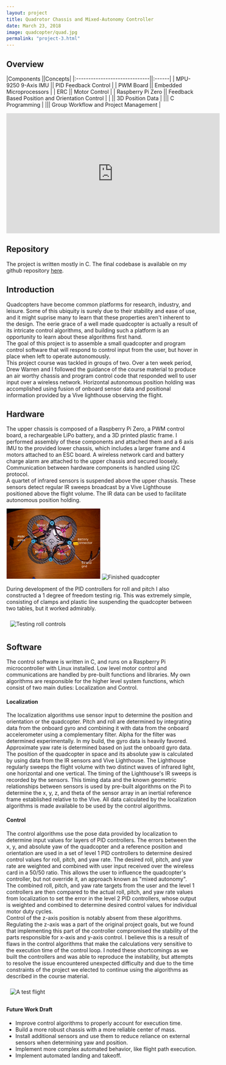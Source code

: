 ```yaml
---
layout: project
title: Quadrotor Chassis and Mixed-Autonomy Controller
date: March 23, 2018
image: quadcopter/quad.jpg
permalink: "project-3.html"
---
```


## Overview

|Components                     ||Concepts|
|:------------------------------||:------|
|    MPU-9250 9-Axis IMU    ||  PID Feedback Control  |
|    PWM Board  ||    Embedded Microprocessors  |
|    ERC      ||    Motor Control  |
|    Raspberry Pi Zero    ||    Feedback Based Position and Orientation Control  |
|                               ||  3D Position Data  |
|||    C Programming  |
|||  Group Workflow and Project Management  |



<!--
Todo:
-->

<iframe width="560" height="315" src="https://www.youtube.com/embed/VJnbBmU5wRM" frameborder="0" style="display: block; margin-left: auto; margin-right: auto;" allow="accelerometer; autoplay; encrypted-media; gyroscope; picture-in-picture" allowfullscreen></iframe>

## Repository

The project is written mostly in C. The final codebase is available on my github repository [here](https://github.com/idtx314/ME-495-Quadcopter).  

## Introduction

Quadcopters have become common platforms for research, industry, and leisure. Some of this ubiquity is surely due to their stability and ease of use, and it might suprise many to learn that these properties aren't inherent to the design. The eerie grace of a well made quadcopter is actually a result of its intricate control algorithms, and building such a platform is an opportunity to learn about these algorithms first hand.  
The goal of this project is to assemble a small quadcopter and program control software that will respond to control input from the user, but hover in place when left to operate autonomously.  
This project course was tackled in groups of two. Over a ten week period, Drew Warren and I followed the guidance of the course material to produce an air worthy chassis and program control code that responded well to user input over a wireless network. Horizontal autonomous position holding was accomplished using fusion of onboard sensor data and positional information provided by a Vive lighthouse observing the flight.  


## Hardware

The upper chassis is composed of a Raspberry Pi Zero, a PWM control board, a rechargeable LiPo battery, and a 3D printed plastic frame. I performed assembly of these components and attached them and a 6 axis IMU to the provided lower chassis, which includes a larger frame and 4 motors attached to an ESC board. A wireless network card and battery charge alarm are attached to the upper chassis and secured loosely. Communication between hardware components is handled using I2C protocol.  
A quartet of infrared sensors is suspended above the upper chassis. These sensors detect regular IR sweeps broadcast by a Vive Lighthouse positioned above the flight volume. The IR data can be used to facilitate autonomous position holding.  

<img src="./public/images/quadcopter/chassis.png" alt="Chassis Layout" style="display: inline-block; max-width: 49%; max-height: 49%;" />
<img src="./public/images/quadcopter/quad2.jpg" alt="Finished quadcopter" style="display: inline-block; max-width: 49%; max-height: 49%;" />

During development of the PID controllers for roll and pitch I also constructed a 1 degree of freedom testing rig. This was extremely simple, consisting of clamps and plastic line suspending the quadcopter between two tables, but it worked admirably.  

<img src="./public/images/quadcopter/control_test.gif" alt="Testing roll controls" width="500" style="display: block; margin-left: auto; margin-right: auto; padding: 10px;"/>

## Software
The control software is written in C, and runs on a Raspberry Pi microcontroller with Linux installed. Low level motor control and communications are handled by pre-built functions and libraries. My own algorithms are responsible for the higher level system functions, which consist of two main duties: Localization and Control.  

#### Localization
The localization algorithms use sensor input to determine the position and orientation or the quadcopter. Pitch and roll are determined by integrating data from the onboard gyro and combining it with data from the onboard accelerometer using a complementary filter. Alpha for the filter was determined experimentally. In my build, the gyro data is heavily favored. Approximate yaw rate is determined based on just the onboard gyro data.  
The position of the quadcopter in space and its absolute yaw is calculated by using data from the IR sensors and Vive Lighthouse. The Lighthouse regularly sweeps the flight volume with two distinct waves of infrared light, one horizontal and one vertical. The timing of the Lighthouse's IR sweeps is recorded by the sensors. This timing data and the known geometric relationships between sensors is used by pre-built algorithms on the Pi to determine the x, y, z, and theta of the sensor array in an inertial reference frame established relative to the Vive. All data calculated by the localization algorithms is made available to be used by the control algorithms.  

#### Control
The control algorithms use the pose data provided by localization to determine input values for layers of PID controllers. The errors between the x, y, and absolute yaw of the quadcopter and a reference position and orientation are used in a set of level 1 PID controllers to determine desired control values for roll, pitch, and yaw rate. The desired roll, pitch, and yaw rate are weighted and combined with user input received over the wireless card in a 50/50 ratio. This allows the user to influence the quadcopter's controller, but not override it, an approach known as "mixed autonomy".  
The combined roll, pitch, and yaw rate targets from the user and the level 1 controllers are then compared to the actual roll, pitch, and yaw rate values from localization to set the error in the level 2 PID controllers, whose output is weighted and combined to determine desired control values for individual motor duty cycles.  
Control of the z-axis position is notably absent from these algorithms. Regulating the z-axis was a part of the original project goals, but we found that implementing this part of the controller compromised the stability of the parts responsible for x-axis and y-axis control. I believe this is a result of flaws in the control algorithms that make the calculations very sensitive to the execution time of the control loop. I noted these shortcomings as we built the controllers and was able to reproduce the instability, but attempts to resolve the issue encountered unexpected difficulty and due to the time constraints of the project we elected to continue using the algorithms as described in the course material.  

<img src="./public/images/quadcopter/flight.gif" alt="A test flight" width="500" style="display: block; margin-left: auto; margin-right: auto; padding: 10px;"/>



#### Future Work Draft
* Improve control algorithms to properly account for execution time.
* Build a more robust chassis with a more reliable center of mass.
* Install additional sensors and use them to reduce reliance on external sensors when determining yaw and position.
* Implement more complex automated behavior, like flight path execution.
* Implement automated landing and takeoff.



